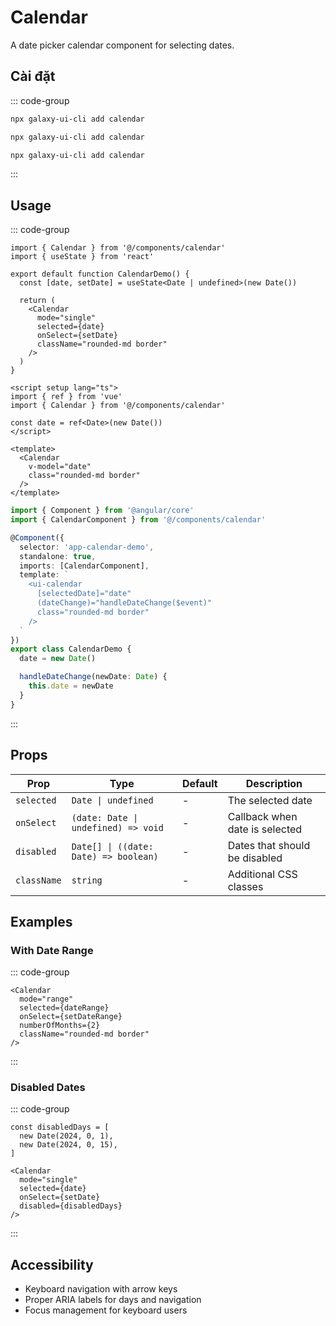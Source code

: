 # Calendar

A date picker calendar component for selecting dates.

<ComponentPreview name="CalendarDemo">
  <template #preview>
    <DemoContainer>
      <CalendarDemo />
    </DemoContainer>
  </template>
  <template #code>

::: code-group
```vue [Vue]
<script setup lang="ts">
import { ref } from 'vue'

const date = ref<Date>(new Date())
</script>

<template>
  <Calendar v-model="date" class="rounded-md border" />
</template>
```

```tsx [React]
import { Calendar } from '@/components/ui/calendar'
import { useState } from 'react'

export default function App() {
  const [date, setDate] = useState<Date | undefined>(new Date())

  return (
    <Calendar
      mode="single"
      selected={date}
      onSelect={setDate}
      className="rounded-md border"
    />
  )
}
```

```typescript [Angular]
import { Component } from '@angular/core';

@Component({
  selector: 'app-calendar-demo',
  template: `
    <ui-calendar [(date)]="date" class="rounded-md border" />
  `
})
export class CalendarDemoComponent {
  date = new Date();
}
```
:::

  </template>
</ComponentPreview>

## Cài đặt

::: code-group
```bash [React]
npx galaxy-ui-cli add calendar
```

```bash [Vue]
npx galaxy-ui-cli add calendar
```

```bash [Angular]
npx galaxy-ui-cli add calendar
```
:::

## Usage

::: code-group
```tsx [React]
import { Calendar } from '@/components/calendar'
import { useState } from 'react'

export default function CalendarDemo() {
  const [date, setDate] = useState<Date | undefined>(new Date())

  return (
    <Calendar
      mode="single"
      selected={date}
      onSelect={setDate}
      className="rounded-md border"
    />
  )
}
```

```vue [Vue]
<script setup lang="ts">
import { ref } from 'vue'
import { Calendar } from '@/components/calendar'

const date = ref<Date>(new Date())
</script>

<template>
  <Calendar
    v-model="date"
    class="rounded-md border"
  />
</template>
```

```typescript [Angular]
import { Component } from '@angular/core'
import { CalendarComponent } from '@/components/calendar'

@Component({
  selector: 'app-calendar-demo',
  standalone: true,
  imports: [CalendarComponent],
  template: `
    <ui-calendar
      [selectedDate]="date"
      (dateChange)="handleDateChange($event)"
      class="rounded-md border"
    />
  `
})
export class CalendarDemo {
  date = new Date()

  handleDateChange(newDate: Date) {
    this.date = newDate
  }
}
```
:::

## Props

| Prop | Type | Default | Description |
|------|------|---------|-------------|
| `selected` | `Date \| undefined` | - | The selected date |
| `onSelect` | `(date: Date \| undefined) => void` | - | Callback when date is selected |
| `disabled` | `Date[] \| ((date: Date) => boolean)` | - | Dates that should be disabled |
| `className` | `string` | - | Additional CSS classes |

## Examples

### With Date Range

::: code-group
```tsx [React]
<Calendar
  mode="range"
  selected={dateRange}
  onSelect={setDateRange}
  numberOfMonths={2}
  className="rounded-md border"
/>
```
:::

### Disabled Dates

::: code-group
```tsx [React]
const disabledDays = [
  new Date(2024, 0, 1),
  new Date(2024, 0, 15),
]

<Calendar
  mode="single"
  selected={date}
  onSelect={setDate}
  disabled={disabledDays}
/>
```
:::

## Accessibility

- Keyboard navigation with arrow keys
- Proper ARIA labels for days and navigation
- Focus management for keyboard users
